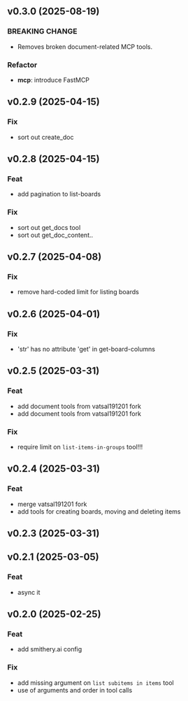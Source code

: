 ## v0.3.0 (2025-08-19)

### BREAKING CHANGE

- Removes broken document-related MCP tools.

### Refactor

- **mcp**: introduce FastMCP

## v0.2.9 (2025-04-15)

### Fix

- sort out create_doc

## v0.2.8 (2025-04-15)

### Feat

- add pagination to list-boards

### Fix

- sort out get_docs tool
- sort out get_doc_content..

## v0.2.7 (2025-04-08)

### Fix

- remove hard-coded limit for listing boards

## v0.2.6 (2025-04-01)

### Fix

- 'str' has no attribute 'get' in get-board-columns

## v0.2.5 (2025-03-31)

### Feat

- add document tools from vatsal191201 fork
- add document tools from vatsal191201 fork

### Fix

- require limit on `list-items-in-groups` tool!!!

## v0.2.4 (2025-03-31)

### Feat

- merge vatsal191201 fork
- add tools for creating boards, moving and deleting items

## v0.2.3 (2025-03-31)

## v0.2.1 (2025-03-05)

### Feat

- async it

## v0.2.0 (2025-02-25)

### Feat

- add smithery.ai config

### Fix

- add missing argument on `list subitems in items` tool
- use of arguments and order in tool calls
